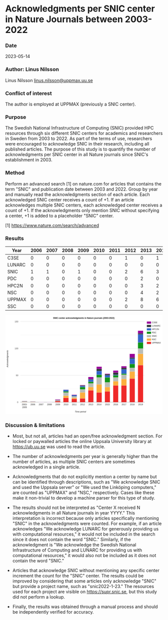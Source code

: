 # Acknowledgments per SNIC center in Nature Journals between 2003-2022

### Date
2023-05-14

### Author: Linus Nilsson
Linus Nilsson <linus.nilsson@uppmax.uu.se>

### Conflict of interest
The author is employed at UPPMAX (previously a SNIC center).

### Purpose
The Swedish National Infrastructure of Computing (SNIC) provided HPC resources
through six different SNIC centers for academics and researchers in Sweden from
2003 to 2022. As part of the terms of use, researchers were encouraged to
acknowledge SNIC in their research, including all published articles. The
purpose of this study is to quantify the number of acknowledgments per SNIC
center in all Nature journals since SNIC's establishment in 2003.

### Method
Perform an advanced search [1] on nature.com for articles that contains the
term "SNIC" and publication date between 2003 and 2022. Group by year and
manually read the acknowledgments section of each article. Each acknowledged
SNIC center receives a count of +1. If an article acknowledges multiple SNIC
centers, each acknowledged center receives a count of +1. If the
acknowledgments only mention SNIC without specifying a center, +1 is added to a
placeholder "SNIC" center.

[1] https://www.nature.com/search/advanced

### Results

| Year | 2006 | 2007 | 2008 | 2009 | 2010 | 2011 | 2012 | 2013 | 2014 | 2015 | 2016 | 2017 | 2018 | 2019 | 2020 | 2021 | 2022 |
|------|------|------|------|------|------|------|------|------|------|------|------|------|------|------|------|------|------|
C3SE   | 0    | 0    | 0    | 0    | 0    | 0    | 1    | 0    | 1    | 1    | 4    | 4    | 1    | 4    | 3    | 7    | 5    |  
LUNARC | 0    | 0    | 0    | 0    | 0    | 0    | 0    | 0    | 0    | 1    | 1    | 4    | 2    | 4    | 3    | 2    | 2    | 
SNIC   | 1    | 1    | 0    | 1    | 0    | 0    | 2    | 6    | 3    | 6    | 7    | 13   | 9    | 7    | 8    | 7    | 10   |
PDC    | 0    | 0    | 0    | 0    | 0    | 0    | 0    | 2    | 0    | 4    | 3    | 5    | 9    | 4    | 2    | 7    | 11   | 
HPC2N  | 0    | 0    | 0    | 0    | 0    | 0    | 0    | 3    | 2    | 2    | 4    | 7    | 4    | 1    | 8    | 10   | 15   |
NSC    | 0    | 0    | 0    | 0    | 0    | 0    | 0    | 4    | 2    | 11   | 6    | 15   | 8    | 8    | 12   | 13   | 21   | 
UPPMAX | 0    | 0    | 0    | 0    | 0    | 0    | 2    | 8    | 6    | 7    | 22   | 18   | 20   | 31   | 31   | 44   | 69   |
SSC    | 0    | 0    | 0    | 0    | 0    | 0    | 0    | 0    | 0    | 0    | 0    | 0    | 0    | 2    | 0    | 0    | 0    |

![snic_ack_bar.png](snic_ack_bar.png)

### Discussion & limitations
* Most, but not all, articles had an open/free acknowledgment section. For
  locked or paywalled articles the online Uppsala University library at
  https://ub.uu.se was used to read the article.

* The number of acknowledgments per year is generally higher than the number of
  articles, as multiple SNIC centers are sometimes acknowledged in a single
  article.

* Acknowledgments that do not explicitly mention a center by name but can be
  identified through descriptions, such as "We acknowledge SNIC and used the
  Uppsala server" or "We used the Linköping computers," are counted as "UPPMAX"
  and "NSC," respectively. Cases like these make it non-trivial to develop a
  machine parser for this type of study.

* The results should not be interpreted as "Center X received N acknowledgments
  in all Nature journals in year YYYY." This interpretation is incorrect
  because only articles specifically mentioning "SNIC" in the acknowledgments
  were counted. For example, if an article acknowledges "We acknowledge LUNARC
  for generously providing us with computational resources," it would not be
  included in the search since it does not contain the word "SNIC." Similarly,
  if the acknowledgment is "We acknowledge the Swedish National Infrastructure
  of Computing and LUNARC for providing us with computational resources," it
  would also not be included as it does not contain the word "SNIC."

* Articles that acknowledge SNIC without mentioning any specific center
  increment the count for the "SNIC" center. The results could be improved by
  considering that some articles only acknowledge "SNIC" but provide a project
  name, such as "snic2022-1-23." The resources used for each project are
  visible on https://supr.snic.se, but this study did not perform a lookup.

* Finally, the results was obtained through a manual process and should be
  independently verified for accuracy.
